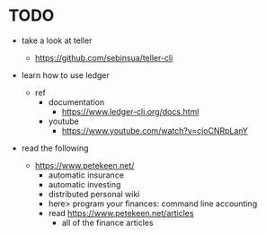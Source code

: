 # TODO
* take a look at teller
    * https://github.com/sebinsua/teller-cli
* learn how to use ledger 
    * ref 
        * documentation
            * https://www.ledger-cli.org/docs.html 
        * youtube  
            * https://www.youtube.com/watch?v=cjoCNRpLanY

* read the following 
    * https://www.petekeen.net/ 
        * automatic insurance
        * automatic investing
        * distributed personal wiki
        * here> program your finances: command line accounting
        * read https://www.petekeen.net/articles 
            * all of the finance articles

